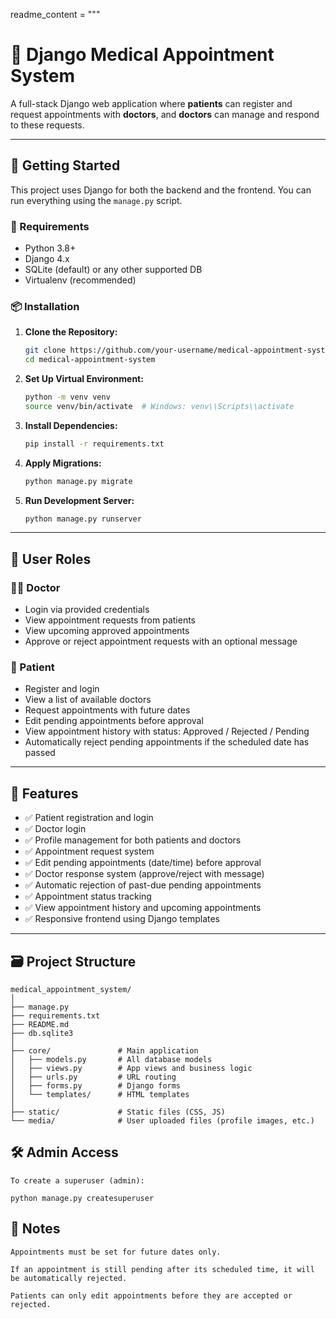 readme_content = """
# 🏥 Django Medical Appointment System

A full-stack Django web application where **patients** can register and request appointments with **doctors**, and **doctors** can manage and respond to these requests.

---

## 🚀 Getting Started

This project uses Django for both the backend and the frontend. You can run everything using the `manage.py` script.

### 🔧 Requirements

- Python 3.8+
- Django 4.x
- SQLite (default) or any other supported DB
- Virtualenv (recommended)

### 📦 Installation

1. **Clone the Repository:**

    ```bash
    git clone https://github.com/your-username/medical-appointment-system.git
    cd medical-appointment-system
    ```

2. **Set Up Virtual Environment:**

    ```bash
    python -m venv venv
    source venv/bin/activate  # Windows: venv\\Scripts\\activate
    ```

3. **Install Dependencies:**

    ```bash
    pip install -r requirements.txt
    ```

4. **Apply Migrations:**

    ```bash
    python manage.py migrate
    ```

5. **Run Development Server:**

    ```bash
    python manage.py runserver
    ```

---

## 👥 User Roles

### 🧑‍⚕️ Doctor

- Login via provided credentials
- View appointment requests from patients
- View upcoming approved appointments
- Approve or reject appointment requests with an optional message

### 🧑 Patient

- Register and login
- View a list of available doctors
- Request appointments with future dates
- Edit pending appointments before approval
- View appointment history with status: Approved / Rejected / Pending
- Automatically reject pending appointments if the scheduled date has passed

---

## 🧩 Features

- ✅ Patient registration and login
- ✅ Doctor login
- ✅ Profile management for both patients and doctors
- ✅ Appointment request system
- ✅ Edit pending appointments (date/time) before approval
- ✅ Doctor response system (approve/reject with message)
- ✅ Automatic rejection of past-due pending appointments
- ✅ Appointment status tracking
- ✅ View appointment history and upcoming appointments
- ✅ Responsive frontend using Django templates

---

## 🗃️ Project Structure

```text
medical_appointment_system/
│
├── manage.py
├── requirements.txt
├── README.md
├── db.sqlite3
│
├── core/               # Main application
│   ├── models.py       # All database models
│   ├── views.py        # App views and business logic
│   ├── urls.py         # URL routing
│   ├── forms.py        # Django forms
│   └── templates/      # HTML templates
│
├── static/             # Static files (CSS, JS)
└── media/              # User uploaded files (profile images, etc.)

```

## 🛠️ Admin Access

```text
To create a superuser (admin):

python manage.py createsuperuser
```

## 📌 Notes

```text
Appointments must be set for future dates only.

If an appointment is still pending after its scheduled time, it will be automatically rejected.

Patients can only edit appointments before they are accepted or rejected.
```